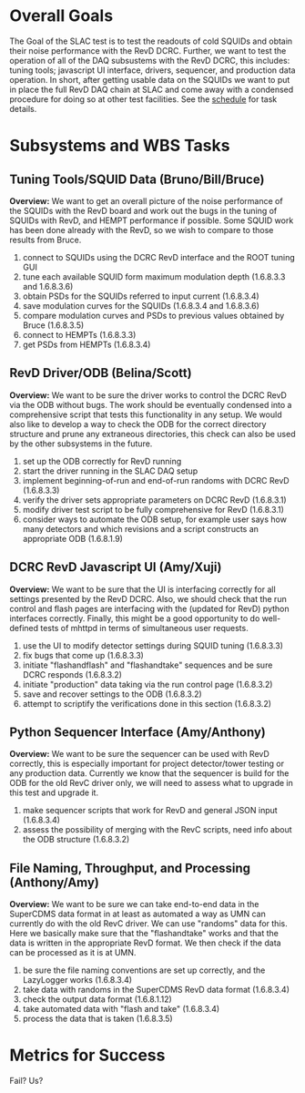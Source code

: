 Overall Goals
=============

The Goal of the SLAC test is to test the readouts of cold SQUIDs and obtain their noise
performance with the RevD DCRC.  Further, we want to test the operation of all of the DAQ
subsustems with the RevD DCRC, this includes: tuning tools; javascript UI interface, drivers,
sequencer, and production data operation.  In short, after getting usable data on the SQUIDs we
want to put in place the full RevD DAQ chain at SLAC and come away with a condensed procedure for
doing so at other test facilities.  See the
[schedule](https://docs.google.com/spreadsheets/d/1VAQoLa731FfMSn3HfJ6pI_jqgKuAKb9sYWb9WtMWHzI/edit#gid=1478419570)
for task details.

Subsystems and WBS Tasks
========================

Tuning Tools/SQUID Data (Bruno/Bill/Bruce)
------------------------------------------

**Overview:** We want to get an overall picture of the noise performance of the SQUIDs with
the RevD board and work out the bugs in the tuning of SQUIDs with RevD, and HEMPT performance if
possible.  Some SQUID work has been done already with the RevD, so we wish to compare to those
results from Bruce.

 1. connect to SQUIDs using the DCRC RevD interface and the ROOT tuning GUI
 2. tune each available SQUID form maximum modulation depth (1.6.8.3.3 and 1.6.8.3.6)
 3. obtain PSDs for the SQUIDs referred to input current (1.6.8.3.4)
 4. save modulation curves for the SQUIDs (1.6.8.3.4 and 1.6.8.3.6)
 5. compare modulation curves and PSDs to previous values obtained by Bruce (1.6.8.3.5)
 6. connect to HEMPTs (1.6.8.3.3) 
 7. get PSDs from HEMPTs (1.6.8.3.4) 

RevD Driver/ODB (Belina/Scott)
------------------------------

**Overview:** We want to be sure the driver works to control the DCRC RevD via the ODB without
bugs.  The work should be eventually condensed into a comprehensive script that tests this
functionality in any setup.  We would also like to develop a way to check the ODB for the correct
directory structure and prune any extraneous directories, this check can also be used by the other
subsystems in the future. 

  1. set up the ODB correctly for RevD running
  2. start the driver running in the SLAC DAQ setup 
  3. implement beginning-of-run and end-of-run randoms with DCRC RevD (1.6.8.3.3)
  4. verify the driver sets appropriate parameters on DCRC RevD (1.6.8.3.1)
  5. modify driver test script to be fully comprehensive for RevD (1.6.8.3.1)
  6. consider ways to automate the ODB setup, for example user says how many detectors and which revisions and a script constructs an appropriate ODB (1.6.8.1.9)

DCRC RevD Javascript UI (Amy/Xuji)
----------------------------------

**Overview:** We want to be sure that the UI is interfacing correctly for all settings presented
by the RevD DCRC.  Also, we should check that the run control and flash pages are interfacing with
the (updated for RevD) python interfaces correctly.  Finally, this might be a good opportunity to
do well-defined tests of mhttpd in terms of simultaneous user requests.

  1. use the UI to modify detector settings during SQUID tuning (1.6.8.3.3)
  2. fix bugs that come up (1.6.8.3.3)
  3. initiate "flashandflash" and "flashandtake" sequences and be sure DCRC responds (1.6.8.3.2)
  4. initiate "production" data taking via the run control page (1.6.8.3.2)
  5. save and recover settings to the ODB (1.6.8.3.2)
  6. attempt to scriptify the verifications done in this section (1.6.8.3.2)

Python Sequencer Interface (Amy/Anthony)
----------------------------------------

**Overview:** We want to be sure the sequencer can be used with RevD correctly, this is especially
important for project detector/tower testing or any production data.  Currently we know that the
sequencer is build for the ODB for the old RevC driver only, we will need to assess what to
upgrade in this test and upgrade it.

  1. make sequencer scripts that work for RevD and general JSON input (1.6.8.3.4)
  2. assess the possibility of merging with the RevC scripts, need info about the ODB structure (1.6.8.3.2)

File Naming, Throughput, and Processing (Anthony/Amy)
-----------------------------------------------------

**Overview:** We want to be sure we can take end-to-end data in the SuperCDMS data format in at
least as automated a way as UMN can currently do with the old RevC driver.  We can use "randoms"
data for this.  Here we basically make sure that the "flashandtake" works and that the data is
written in the appropriate RevD format.  We then check if the data can be processed as it is at
UMN. 

  1. be sure the file naming conventions are set up correctly, and the LazyLogger works (1.6.8.3.4)
  2. take data with randoms in the SuperCDMS RevD data format (1.6.8.3.4)
  3. check the output data format (1.6.8.1.12)
  4. take automated data with "flash and take" (1.6.8.3.4)
  5. process the data that is taken (1.6.8.3.5)

Metrics for Success
===================

Fail? Us?
